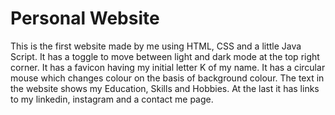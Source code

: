 # Personal Website
This is the first website made by me using HTML, CSS and a little Java Script.
It has a toggle to move between light and dark mode at the top right corner.
It has a favicon having my initial letter K of my name.
It has a circular mouse which changes colour on the basis of background colour.
The text in the website shows my Education, Skills and Hobbies.
At the last it has links to my linkedin, instagram and a contact me page.
